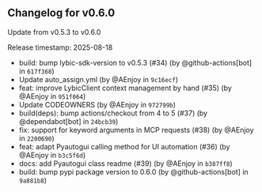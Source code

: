 ## Changelog for v0.6.0

Update from v0.5.3 to v0.6.0

Release timestamp: 2025-08-18

- build: bump lybic-sdk-version to v0.5.3 (#34) (by @github-actions[bot] in `617f368`) 
- Update auto_assign.yml (by @AEnjoy in `9c16ecf`) 
- feat: improve LybicClient context management by hand (#35) (by @AEnjoy in `951f064`) 
- Update CODEOWNERS (by @AEnjoy in `972799b`) 
- build(deps): bump actions/checkout from 4 to 5 (#37) (by @dependabot[bot] in `24bcb39`) 
- fix: support for keyword arguments in MCP requests (#38) (by @AEnjoy in `2200690`) 
- feat: adapt Pyautogui calling method for UI automation (#36) (by @AEnjoy in `b3c5f6d`) 
- docs: add Pyautogui class readme (#39) (by @AEnjoy in `b387ff8`) 
- build: bump pypi package version to 0.6.0 (by @github-actions[bot] in `9a881b8`) 
